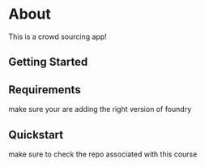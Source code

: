 # About

This is a crowd sourcing app!

## Getting Started

## Requirements

make sure your are adding the right version of foundry

## Quickstart

make sure to check the repo associated with this course
